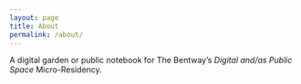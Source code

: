 ```yaml
---
layout: page
title: About
permalink: /about/
---
```


A digital garden or public notebook for The Bentway’s _Digital and/as Public Space_ Micro-Residency.
